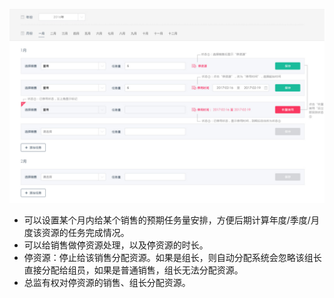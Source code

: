 ![](/assets/任务量安排.png)

- 可以设置某个月内给某个销售的预期任务量安排，方便后期计算年度/季度/月度该资源的任务完成情况。
- 可以给销售做停资源处理，以及停资源的时长。
- 停资源：停止给该销售分配资源。如果是组长，则自动分配系统会忽略该组长直接分配给组员，如果是普通销售，组长无法分配资源。
- 总监有权对停资源的销售、组长分配资源。